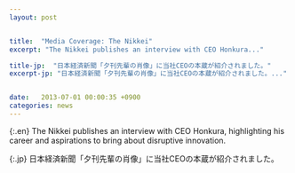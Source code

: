 ```yaml
---
layout: post


title:  "Media Coverage: The Nikkei"
excerpt: "The Nikkei publishes an interview with CEO Honkura..."

title-jp:  "日本経済新聞「夕刊先輩の肖像」に当社CEOの本蔵が紹介されました。"
excerpt-jp: "日本経済新聞「夕刊先輩の肖像」に当社CEOの本蔵が紹介されました。..."


date:   2013-07-01 00:00:35 +0900
categories: news
---
```


{:.en}
The Nikkei publishes an interview with CEO Honkura, highlighting his career and aspirations to bring about disruptive innovation.


{:.jp}
日本経済新聞「夕刊先輩の肖像」に当社CEOの本蔵が紹介されました。
